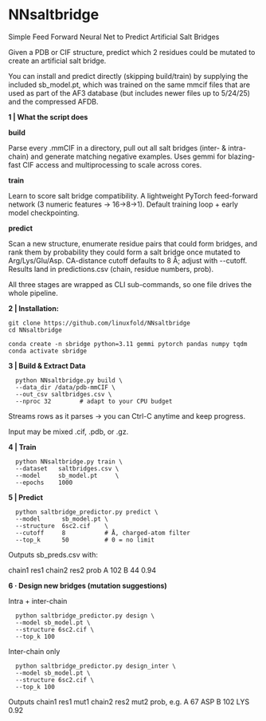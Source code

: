 # NNsaltbridge
Simple Feed Forward Neural Net to Predict Artificial Salt Bridges

Given a PDB or CIF structure, predict which 2 residues could be mutated to create an artificial salt bridge.

You can install and predict directly (skipping build/train) by supplying the included sb_model.pt, which was trained on the same mmcif files that are used as part of the AF3 database (but includes newer files up to 5/24/25) and the compressed AFDB. 


**1 | What the script does**

**build**	

Parse every .mmCIF in a directory, pull out all salt bridges (inter- & intra-chain) and generate matching negative examples.	Uses gemmi for blazing-fast CIF access and multiprocessing to scale across cores.

**train**	

Learn to score salt bridge compatibility.	A lightweight PyTorch feed-forward network (3 numeric features → 16→8→1). Default training loop + early model checkpointing.

**predict**	

Scan a new structure, enumerate residue pairs that could form bridges, and rank them by probability they could form a salt bridge once mutated to Arg/Lys/Glu/Asp.	CA-distance cutoff defaults to 8 Å; adjust with --cutoff. Results land in predictions.csv (chain, residue numbers, prob).

All three stages are wrapped as CLI sub-commands, so one file drives the whole pipeline.


**2 | Installation:**

    git clone https://github.com/linuxfold/NNsaltbridge
    cd NNsaltbridge
    
    conda create -n sbridge python=3.11 gemmi pytorch pandas numpy tqdm
    conda activate sbridge

**3 | Build & Extract Data**

      python NNsaltbridge.py build \
      --data_dir /data/pdb-mmCIF \
      --out_csv saltbridges.csv \
      --nproc 32        # adapt to your CPU budget

Streams rows as it parses → you can Ctrl-C anytime and keep progress.

Input may be mixed .cif, .pdb, or .gz.      

**4 | Train**

      python NNsaltbridge.py train \
      --dataset   saltbridges.csv \
      --model     sb_model.pt     \
      --epochs    1000

**5 | Predict**

      python saltbridge_predictor.py predict \
      --model      sb_model.pt \
      --structure  6sc2.cif    \
      --cutoff     8           # Å, charged-atom filter
      --top_k      50          # 0 = no limit
      
Outputs sb_preds.csv with:

chain1 res1 chain2 res2 prob
A      102  B      44   0.94

**6 · Design new bridges (mutation suggestions)**

Intra + inter-chain

      python saltbridge_predictor.py design \
      --model sb_model.pt \
      --structure 6sc2.cif \
      --top_k 100
      
Inter-chain only

      python saltbridge_predictor.py design_inter \
      --model sb_model.pt \
      --structure 6sc2.cif \
      --top_k 100
      
Outputs
chain1 res1 mut1 chain2 res2 mut2 prob, e.g.
A 67 ASP   B 102 LYS 0.92
